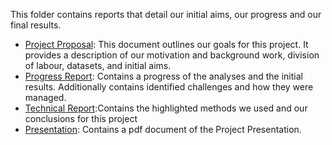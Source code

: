 
This folder contains reports that detail our initial aims, our progress and our final results.

- [Project Proposal](https://github.com/STAT540-UBC/Repo_team_Y0ung-parents_W2019/tree/master/docs/Project%20Proposal): This document outlines our goals for this project. It provides a description of our motivation and background work, division of labour, datasets, and initial aims.
- [Progress Report](https://github.com/STAT540-UBC/Repo_team_Y0ung-parents_W2019/tree/master/docs/Progress%20Report): Contains a progress of the analyses and the initial results. Additionally contains identified challenges and how they were managed.
- [Technical Report](https://github.com/STAT540-UBC/Repo_team_Y0ung-parents_W2019/blob/master/docs/Technical%20Report/Technical%20Report.md):Contains the highlighted methods we used and our conclusions for this project
- [Presentation](https://github.com/STAT540-UBC/Repo_team_Y0ung-parents_W2019/blob/master/docs/STAT540%20Presentation%20-%20Y0ung-parents_W2019.pdf): Contains a pdf document of the Project Presentation.
